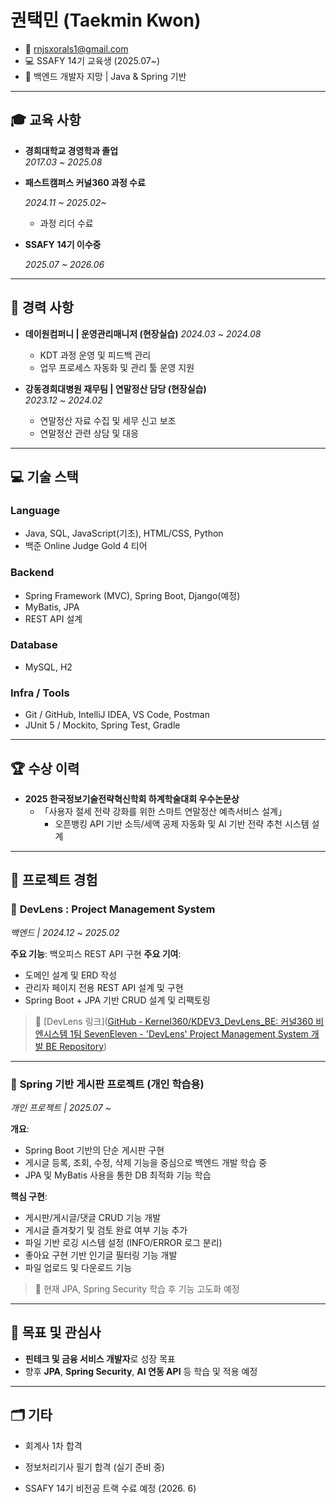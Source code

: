 # 권택민 (Taekmin Kwon)

- 📧 rnjsxorals1@gmail.com
- 💻 SSAFY 14기 교육생 (2025.07~)
- 🌱 백엔드 개발자 지망 | Java & Spring 기반

---

## 🎓 교육 사항

- **경희대학교 경영학과 졸업**  
  _2017.03 ~ 2025.08_
  
- **패스트캠퍼스 커널360 과정 수료**
  
  _2024.11 ~ 2025.02~_
  
  - 과정 리더 수료
- **SSAFY 14기 이수중**
  
  _2025.07 ~ 2026.06_
  

---

## 💼 경력 사항

- **데이원컴퍼니 | 운영관리매니저 (현장실습)**
  _2024.03 ~ 2024.08_
  
  - KDT 과정 운영 및 피드백 관리
  - 업무 프로세스 자동화 및 관리 툴 운영 지원
- **강동경희대병원 재무팀 | 연말정산 담당 (현장실습)**  
  _2023.12 ~ 2024.02_
  
  - 연말정산 자료 수집 및 세무 신고 보조
  - 연말정산 관련 상담 및 대응

---

## 💻 기술 스택

### Language

- Java, SQL, JavaScript(기초), HTML/CSS, Python
- 백준 Online Judge Gold 4 티어

### Backend

- Spring Framework (MVC), Spring Boot, Django(예정)
- MyBatis, JPA
- REST API 설계

### Database

- MySQL, H2

### Infra / Tools

- Git / GitHub, IntelliJ IDEA, VS Code, Postman
- JUnit 5 / Mockito, Spring Test, Gradle

---

## 🏆 수상 이력

- **2025 한국정보기술전략혁신학회 하계학술대회 우수논문상**
  - 「사용자 절세 전략 강화를 위한 스마트 연말정산 예측서비스 설계」
    - 오픈뱅킹 API 기반 소득/세액 공제 자동화 및 AI 기반 전략 추천 시스템 설계

---

## 📁 프로젝트 경험

### 📌 **DevLens : Project Management System**

_백엔드 | 2024.12 ~ 2025.02_

**주요 기능**: 백오피스 REST API 구현 
**주요 기여**:

- 도메인 설계 및 ERD 작성
- 관리자 페이지 전용 REST API 설계 및 구현
- Spring Boot + JPA 기반 CRUD 설계 및 리팩토링

> 🔗 [DevLens 링크]([GitHub - Kernel360/KDEV3_DevLens_BE: 커널360 비엔시스템 1팀 SevenEleven - &#39;DevLens&#39; Project Management System 개발 BE Repository](https://github.com/Kernel360/KDEV3_DevLens_BE))

---

### 📌 **Spring 기반 게시판 프로젝트 (개인 학습용)**

_개인 프로젝트 | 2025.07 ~_

**개요**:

- Spring Boot 기반의 단순 게시판 구현
- 게시글 등록, 조회, 수정, 삭제 기능을 중심으로 백엔드 개발 학습 중
- JPA 및 MyBatis 사용을 통한 DB 최적화 기능 학습

**핵심 구현**:

- 게시판/게시글/댓글 CRUD 기능 개발
- 게시글 즐겨찾기 및 검토 완료 여부 기능 추가
- 파일 기반 로깅 시스템 설정 (INFO/ERROR 로그 분리)
- 좋아요 구현 기반 인기글 필터링 기능 개발
- 파일 업로드 및 다운로드 기능

> 📌 현재 JPA, Spring Security 학습 후 기능 고도화 예정

---

## 🎯 목표 및 관심사

- **핀테크 및 금융 서비스 개발자**로 성장 목표
- 향후 **JPA**, **Spring Security**, **AI 연동 API** 등 학습 및 적용 예정

---

## 🗂 기타

- 회계사 1차 합격
  
- 정보처리기사 필기 합격 (실기 준비 중)
  
- SSAFY 14기 비전공 트랙 수료 예정 (2026. 6)
